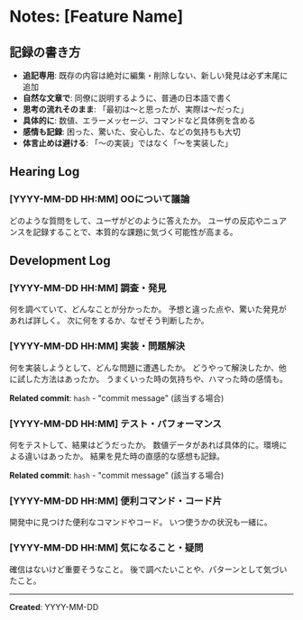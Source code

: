 <!-- SPEC Notes Template -->

# Notes: [Feature Name]

## 記録の書き方
- **追記専用**: 既存の内容は絶対に編集・削除しない、新しい発見は必ず末尾に追加
- **自然な文章で**: 同僚に説明するように、普通の日本語で書く
- **思考の流れそのまま**: 「最初は〜と思ったが、実際は〜だった」
- **具体的に**: 数値、エラーメッセージ、コマンドなど具体例を含める
- **感情も記録**: 困った、驚いた、安心した、などの気持ちも大切
- **体言止めは避ける**: 「〜の実装」ではなく「〜を実装した」

## Hearing Log
### [YYYY-MM-DD HH:MM] OOについて議論
どのような質問をして、ユーザがどのように答えたか。
ユーザの反応やニュアンスを記録することで、本質的な課題に気づく可能性が高まる。

## Development Log

### [YYYY-MM-DD HH:MM] 調査・発見
何を調べていて、どんなことが分かったか。
予想と違った点や、驚いた発見があれば詳しく。
次に何をするか、なぜそう判断したか。

### [YYYY-MM-DD HH:MM] 実装・問題解決
何を実装しようとして、どんな問題に遭遇したか。
どうやって解決したか、他に試した方法はあったか。
うまくいった時の気持ちや、ハマった時の感情も。

**Related commit**: `hash` - "commit message" (該当する場合)

### [YYYY-MM-DD HH:MM] テスト・パフォーマンス
何をテストして、結果はどうだったか。
数値データがあれば具体的に。環境による違いはあったか。
結果を見た時の直感的な感想も記録。

**Related commit**: `hash` - "commit message" (該当する場合)

### [YYYY-MM-DD HH:MM] 便利コマンド・コード片
開発中に見つけた便利なコマンドやコード。
いつ使うかの状況も一緒に。

### [YYYY-MM-DD HH:MM] 気になること・疑問
確信はないけど重要そうなこと。
後で調べたいことや、パターンとして気づいたこと。

---
**Created**: YYYY-MM-DD